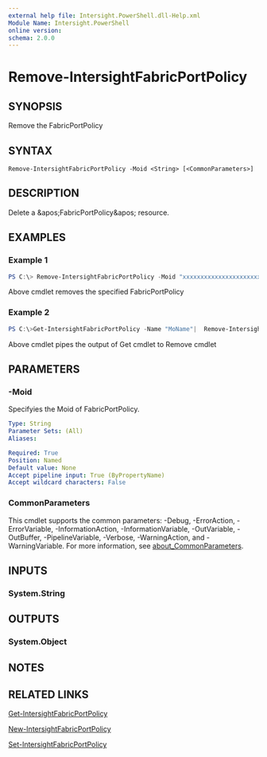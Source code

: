 ```yaml
---
external help file: Intersight.PowerShell.dll-Help.xml
Module Name: Intersight.PowerShell
online version:
schema: 2.0.0
---
```


# Remove-IntersightFabricPortPolicy

## SYNOPSIS
Remove the FabricPortPolicy

## SYNTAX

```
Remove-IntersightFabricPortPolicy -Moid <String> [<CommonParameters>]
```

## DESCRIPTION
Delete a &amp;apos;FabricPortPolicy&amp;apos; resource.

## EXAMPLES

### Example 1
```powershell
PS C:\> Remove-IntersightFabricPortPolicy -Moid "xxxxxxxxxxxxxxxxxxxxxxxxxxx"
```
Above cmdlet removes the specified FabricPortPolicy 

### Example 2
```powershell
PS C:\>Get-IntersightFabricPortPolicy -Name "MoName"|  Remove-IntersightFabricPortPolicy
```
Above cmdlet pipes the output of Get cmdlet to Remove cmdlet

## PARAMETERS

### -Moid
Specifyies the Moid of FabricPortPolicy.

```yaml
Type: String
Parameter Sets: (All)
Aliases:

Required: True
Position: Named
Default value: None
Accept pipeline input: True (ByPropertyName)
Accept wildcard characters: False
```

### CommonParameters
This cmdlet supports the common parameters: -Debug, -ErrorAction, -ErrorVariable, -InformationAction, -InformationVariable, -OutVariable, -OutBuffer, -PipelineVariable, -Verbose, -WarningAction, and -WarningVariable. For more information, see [about_CommonParameters](http://go.microsoft.com/fwlink/?LinkID=113216).

## INPUTS

### System.String

## OUTPUTS

### System.Object
## NOTES

## RELATED LINKS

[Get-IntersightFabricPortPolicy](./Get-IntersightFabricPortPolicy.md)

[New-IntersightFabricPortPolicy](./New-IntersightFabricPortPolicy.md)

[Set-IntersightFabricPortPolicy](./Set-IntersightFabricPortPolicy.md)

